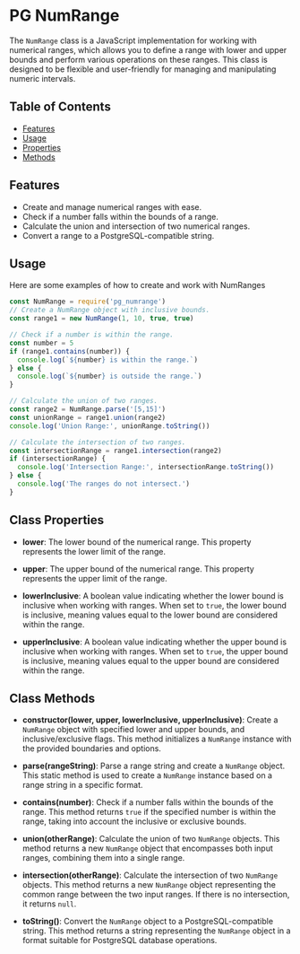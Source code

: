 # PG NumRange

The `NumRange` class is a JavaScript implementation for working with numerical ranges, which allows you to define a range with lower and upper bounds and perform various operations on these ranges. This class is designed to be flexible and user-friendly for managing and manipulating numeric intervals.

## Table of Contents

- [Features](#features)
- [Usage](#usage)
- [Properties](#properties)
- [Methods](#methods)

## Features

- Create and manage numerical ranges with ease.
- Check if a number falls within the bounds of a range.
- Calculate the union and intersection of two numerical ranges.
- Convert a range to a PostgreSQL-compatible string.

## Usage

Here are some examples of how to create and work with NumRanges

```javascript
const NumRange = require('pg_numrange')
// Create a NumRange object with inclusive bounds.
const range1 = new NumRange(1, 10, true, true)

// Check if a number is within the range.
const number = 5
if (range1.contains(number)) {
  console.log(`${number} is within the range.`)
} else {
  console.log(`${number} is outside the range.`)
}

// Calculate the union of two ranges.
const range2 = NumRange.parse('[5,15]')
const unionRange = range1.union(range2)
console.log('Union Range:', unionRange.toString())

// Calculate the intersection of two ranges.
const intersectionRange = range1.intersection(range2)
if (intersectionRange) {
  console.log('Intersection Range:', intersectionRange.toString())
} else {
  console.log('The ranges do not intersect.')
}
```

## Class Properties

- **lower**: The lower bound of the numerical range. This property represents the lower limit of the range.

- **upper**: The upper bound of the numerical range. This property represents the upper limit of the range.

- **lowerInclusive**: A boolean value indicating whether the lower bound is inclusive when working with ranges. When set to `true`, the lower bound is inclusive, meaning values equal to the lower bound are considered within the range.

- **upperInclusive**: A boolean value indicating whether the upper bound is inclusive when working with ranges. When set to `true`, the upper bound is inclusive, meaning values equal to the upper bound are considered within the range.

## Class Methods

- **constructor(lower, upper, lowerInclusive, upperInclusive)**: Create a `NumRange` object with specified lower and upper bounds, and inclusive/exclusive flags. This method initializes a `NumRange` instance with the provided boundaries and options.

- **parse(rangeString)**: Parse a range string and create a `NumRange` object. This static method is used to create a `NumRange` instance based on a range string in a specific format.

- **contains(number)**: Check if a number falls within the bounds of the range. This method returns `true` if the specified number is within the range, taking into account the inclusive or exclusive bounds.

- **union(otherRange)**: Calculate the union of two `NumRange` objects. This method returns a new `NumRange` object that encompasses both input ranges, combining them into a single range.

- **intersection(otherRange)**: Calculate the intersection of two `NumRange` objects. This method returns a new `NumRange` object representing the common range between the two input ranges. If there is no intersection, it returns `null`.

- **toString()**: Convert the `NumRange` object to a PostgreSQL-compatible string. This method returns a string representing the `NumRange` object in a format suitable for PostgreSQL database operations.

